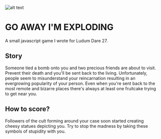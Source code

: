 ![alt text](http://i.imgur.com/3md52dE.jpg "gaix")

GO AWAY I'M EXPLODING
=====================
A small javascript game I wrote for Ludum Dare 27.

Story
-----
Someone tied a bomb onto you and two precious friends are about to visit. Prevent their death and you'll be sent back to the living. Unfortunately, people seem to misunderstand your reincarnation resulting in an evergrowing popularity of your person. Even when you're sent back to the most remote and bizarre places there's always at least one fruitcake trying to get near you.

How to score?
-------------
Followers of the cult forming around your case soon started creating cheesy statues depicting you. Try to stop the madness by taking these symbols of stupidity with you.
